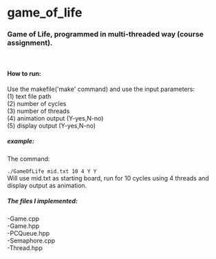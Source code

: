 # game_of_life
<h3>Game of Life, programmed in multi-threaded way (course assignment).</h3>

<br>
<h4>
How to run:
</h4>
Use the makefile('make' command) and use the input parameters:
<br>
(1) text file path
<br>
(2) number of cycles
<br>
(3) number of threads
<br>
(4) animation output (Y-yes,N-no)
<br>
(5) display output (Y-yes,N-no)
<br>
<h5>
example:
</h5>
The command:<br><code>
./GameOfLife mid.txt 10 4 Y Y </code><br>
Will use mid.txt as starting board, run for 10 cycles using 4 threads and display output as animation. 
<h5>
The files I implemented:
</h5>
-Game.cpp<br>
-Game.hpp<br>
-PCQueue.hpp<br>
-Semaphore.cpp<br>
-Thread.hpp<br>
<br>
